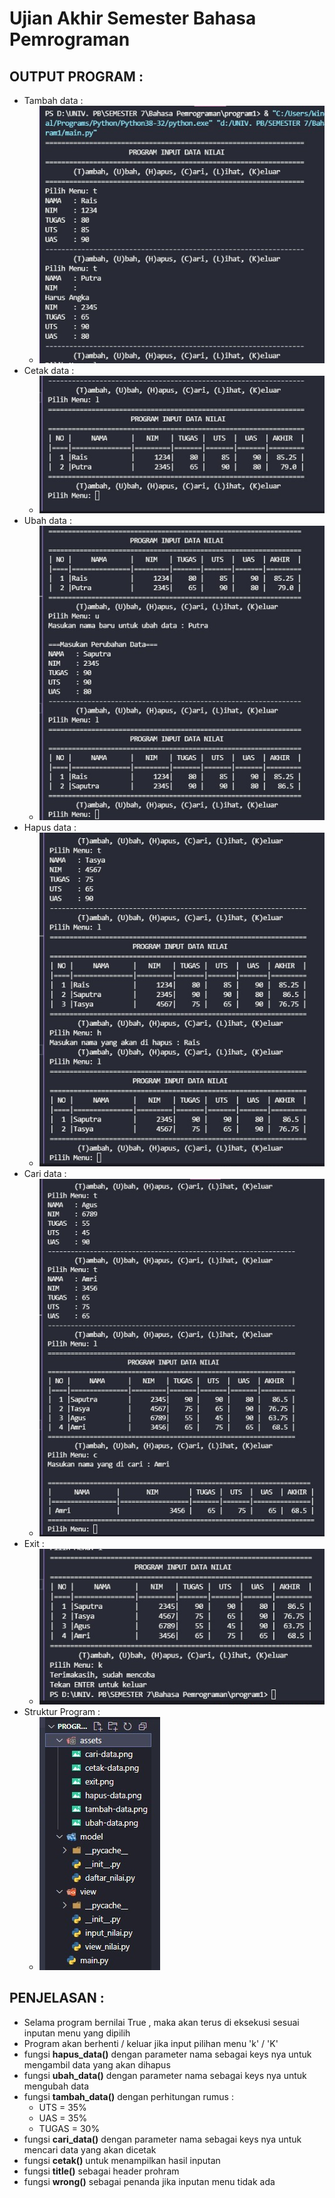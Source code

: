 # Ujian Akhir Semester Bahasa Pemrograman

## OUTPUT PROGRAM :
- Tambah data :
  - ![img](https://github.com/raissaputra/ujianBhsPemrograman/blob/main/assets/tambah-data.png)
- Cetak data :
  - ![img](https://github.com/raissaputra/ujianBhsPemrograman/blob/main/assets/cetak-data.png)
- Ubah data :
  - ![img](https://github.com/raissaputra/ujianBhsPemrograman/blob/main/assets/ubah-data.png)
- Hapus data :
  - ![img](https://github.com/raissaputra/ujianBhsPemrograman/blob/main/assets/hapus-data.png)
- Cari data :
  - ![img](https://github.com/raissaputra/ujianBhsPemrograman/blob/main/assets/cari-data.png)
- Exit :
  - ![img](https://github.com/raissaputra/ujianBhsPemrograman/blob/main/assets/exit.png)
- Struktur Program :
  - ![img](https://github.com/raissaputra/ujianBhsPemrograman/blob/main/assets/struktur-program.png)
  
## PENJELASAN :
- Selama program bernilai True , maka akan terus di eksekusi sesuai inputan menu yang dipilih
- Program akan berhenti / keluar jika input pilihan menu 'k' / 'K' 
- fungsi **hapus_data()** dengan parameter nama sebagai keys nya untuk mengambil data yang akan dihapus
- fungsi **ubah_data()** dengan parameter nama sebagai keys nya untuk mengubah data
- fungsi **tambah_data()** dengan perhitungan rumus :
  - UTS = 35%
  - UAS = 35%
  - TUGAS = 30%
- fungsi **cari_data()** dengan parameter nama sebagai keys nya untuk mencari data yang akan dicetak
- fungsi **cetak()** untuk menampilkan hasil inputan
- fungsi **title()** sebagai header prohram
- fungsi **wrong()** sebagai penanda jika inputan menu tidak ada
